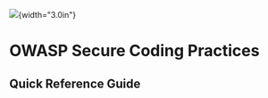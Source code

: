 ![](../../../images/OWASP-logo.jpg){width="3.0in"}

# OWASP Secure Coding Practices

## Quick Reference Guide
